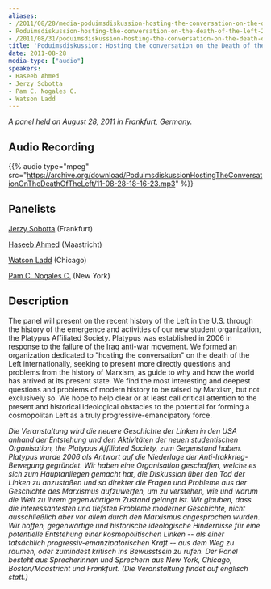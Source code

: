 ```yaml
---
aliases:
- /2011/08/28/media-poduimsdiskussion-hosting-the-conversation-on-the-death-of-the-left
- Poduimsdiskussion-hosting-the-conversation-on-the-death-of-the-left-2
- /2011/08/31/poduimsdiskussion-hosting-the-conversation-on-the-death-of-the-left
title: 'Poduimsdiskussion: Hosting the conversation on the Death of the Left'
date: 2011-08-28
media-type: ["audio"]
speakers:
- Haseeb Ahmed
- Jerzy Sobotta
- Pam C. Nogales C.
- Watson Ladd
---
```


_A panel held on August 28, 2011 in Frankfurt, Germany._

## Audio Recording

{{% audio type="mpeg" src="https://archive.org/download/PoduimsdiskussionHostingTheConversationOnTheDeathOfTheLeft/11-08-28-18-16-23.mp3" %}}

## Panelists

[Jerzy Sobotta](/speakers/jerzy-sobotta) (Frankfurt)

[Haseeb Ahmed](/speakers/haseeb-ahmed) (Maastricht)

[Watson Ladd](/speakers/watson-ladd) (Chicago)

[Pam C. Nogales C.](/speakers/pam-c-nogales-c) (New York)

## Description

The panel will present on the recent history of the Left in the U.S. through the history of the emergence and activities of our new student organization, the Platypus Affiliated Society. Platypus was established in 2006 in response to the failure of the Iraq anti-war movement. We formed an organization dedicated to "hosting the conversation" on the death of the Left internationally, seeking to present more directly questions and problems from the history of Marxism, as guide to why and how the world has arrived at its present state. We find the most interesting and deepest questions and problems of modern history to be raised by Marxism, but not exclusively so. We hope to help clear or at least call critical attention to the present and historical ideological obstacles to the potential for forming a cosmopolitan Left as a truly progressive-emancipatory force.

_Die Veranstaltung wird die neuere Geschichte der Linken in den USA anhand der Entstehung und den Aktivitäten der neuen studentischen Organisation, the Platypus Affiliated Society, zum Gegenstand haben. Platypus wurde 2006 als Antwort auf die Niederlage der Anti-Irakkrieg-Bewegung gegründet. Wir haben eine Organisation geschaffen, welche es sich zum Hauptanliegen gemacht hat, die Diskussion über den Tod der Linken zu anzustoßen und so direkter die Fragen und Probleme aus der Geschichte des Marxismus aufzuwerfen, um zu verstehen, wie und warum die Welt zu ihrem gegenwärtigem Zustand gelangt ist. Wir glauben, dass die interessantesten und tiefsten Probleme moderner Geschichte, nicht ausschließlich aber vor allem durch den Marxismus angesprochen wurden. Wir hoffen, gegenwärtige und historische ideologische Hindernisse für eine potentielle Entstehung einer kosmopolitischen Linken -- als einer tatsächlich progressiv-emanzipatorischen Kraft -- aus dem Weg zu räumen, oder zumindest kritisch ins Bewusstsein zu rufen. Der Panel besteht aus Sprecherinnen und Sprechern aus New York, Chicago, Boston/Maastricht und Frankfurt. (Die Veranstaltung findet auf englisch statt.)_
